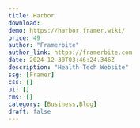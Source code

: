 ```yaml
---
title: Harbor
download:
demo: https://harbor.framer.wiki/
price: 49
author: "Framerbite"
author_link: https://framerbite.com
date: 2024-12-30T03:46:24.346Z
description: "Health Tech Website"
ssg: [Framer]
css: []
ui: []
cms: []
category: [Business,Blog]
draft: false
---
```

